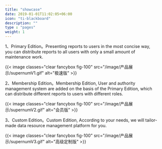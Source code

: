 ```yaml
---
title: "showcase"
date: 2019-01-01T11:02:05+06:00
icon: "ti-blackboard"
description: ""
type : "pages"
weight: 1
---
```


1、Primary Edition。Presenting reports to users in the most concise way, you can distribute reports to all users with only a small amount of maintenance work. 
  

{{< image classes="clear fancybox fig-100" src="/image/产品展示/supernumV1.gif" alt="极速版" >}}
<br>

2、Membership Edition。Membership Edition, User and authority management system are added on the basis of the Primary Edition, which can distribute different reports to users with different roles. 

{{< image classes="clear fancybox fig-100" src="/image/产品展示/supernumV2.gif" alt="会员版" >}}
<br>

3、Custom Edition。Custom Edition, According to your needs, we will tailor-made data resource management platform for you.

{{< image classes="clear fancybox fig-100" src="/image/产品展示/supernumV3.gif" alt="高级定制版" >}}  
